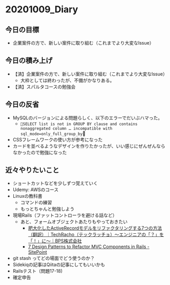 # 20201009_Diary

## 今日の目標

- 企業案件の方で、新しい案件に取り組む（これまでより大変なIssue）

## 今日の積み上げ

- 【済】企業案件の方で、新しい案件に取り組む（これまでより大変なIssue）
  - 大枠としては終わったが、不備がかなりある。
- 【済】スパルタコースの勉強会

## 今日の反省

- MySQLのバージョンによる問題らしく、以下のエラーでだいぶハマった。  
  - `SELECT list is not in GROUP BY clause and contains nonaggregated column … incompatible with sql_mode=only_full_group_by`
- CSSフレームワークの使い方が参考になった
- カードを並べるようなデザインを作りたかったが、いい感じにぜんぜんならなかったので勉強になった

## 近々やりたいこと

- ショートカットなどを少しずつ覚えていく
- Udemy: AWSのコース
- Linuxの教科書
  - コマンドの練習
  - もっとちゃんと勉強しよう
- 現場Rails（ファットコントローラを避ける話など）
  - あと、フォームオブジェクトあたりもやっておきたい
    - [肥大化したActiveRecordモデルをリファクタリングする7つの方法（翻訳）｜TechRacho（テックラッチョ）〜エンジニアの「？」を「！」に〜｜BPS株式会社](https://techracho.bpsinc.jp/hachi8833/2013_11_19/14738)
    - [7 Design Patterns to Refactor MVC Components in Rails \- SitePoint](https://www.sitepoint.com/7-design-patterns-to-refactor-mvc-components-in-rails/)
- git stash ってどの場面でどう使うのか？
- Sidekiqの記事はQiitaの記事にしてもいいかも
- Railsテスト（問題17-18)
- 確定申告
